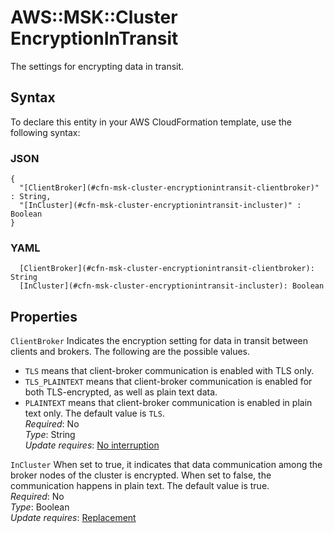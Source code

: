 # AWS::MSK::Cluster EncryptionInTransit<a name="aws-properties-msk-cluster-encryptionintransit"></a>

The settings for encrypting data in transit\.

## Syntax<a name="aws-properties-msk-cluster-encryptionintransit-syntax"></a>

To declare this entity in your AWS CloudFormation template, use the following syntax:

### JSON<a name="aws-properties-msk-cluster-encryptionintransit-syntax.json"></a>

```
{
  "[ClientBroker](#cfn-msk-cluster-encryptionintransit-clientbroker)" : String,
  "[InCluster](#cfn-msk-cluster-encryptionintransit-incluster)" : Boolean
}
```

### YAML<a name="aws-properties-msk-cluster-encryptionintransit-syntax.yaml"></a>

```
  [ClientBroker](#cfn-msk-cluster-encryptionintransit-clientbroker): String
  [InCluster](#cfn-msk-cluster-encryptionintransit-incluster): Boolean
```

## Properties<a name="aws-properties-msk-cluster-encryptionintransit-properties"></a>

`ClientBroker` <a name="cfn-msk-cluster-encryptionintransit-clientbroker"></a>
Indicates the encryption setting for data in transit between clients and brokers\. The following are the possible values\.

- `TLS` means that client\-broker communication is enabled with TLS only\.
- `TLS_PLAINTEXT` means that client\-broker communication is enabled for both TLS\-encrypted, as well as plain text data\.
- `PLAINTEXT` means that client\-broker communication is enabled in plain text only\.
  The default value is `TLS`\.  
  _Required_: No  
  _Type_: String  
  _Update requires_: [No interruption](https://docs.aws.amazon.com/AWSCloudFormation/latest/UserGuide/using-cfn-updating-stacks-update-behaviors.html#update-no-interrupt)

`InCluster` <a name="cfn-msk-cluster-encryptionintransit-incluster"></a>
When set to true, it indicates that data communication among the broker nodes of the cluster is encrypted\. When set to false, the communication happens in plain text\. The default value is true\.  
_Required_: No  
_Type_: Boolean  
_Update requires_: [Replacement](https://docs.aws.amazon.com/AWSCloudFormation/latest/UserGuide/using-cfn-updating-stacks-update-behaviors.html#update-replacement)
